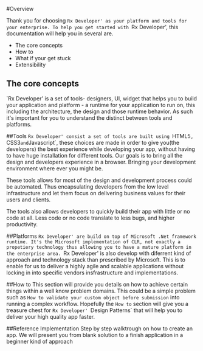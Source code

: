 ﻿#Overview

Thank you for choosing `Rx Developer' as your platform and tools for your enterprise. To help you get started with `Rx Developer', this documentation will help you in several are.

* The core concepts
* How to
* What if your get stuck
* Extensibility

## The core concepts
`Rx Developer' is a set of tools- designers, UI, widget that helps you to build your application and platform - a runtime for your application to run on, this including the architecture, the design and those runtime behavior.
As such it's important for you to understand the distinct between tools and platforms.

##Tools
`Rx Developer' consist a set of tools are built using `HTML5`, `CSS3` and `Javascript`, these choices are made in order to give you(the developers) the best experience while developing your app, without having to have huge installation for different tools. Our goals is to bring all the design and developers experience in a browser. Bringing your development environment where ever you might be.

These tools allows for most of the design and development process could be automated. Thus encapsulating developers from the low level infrastructure and let them focus on delivering business values for their users and clients.

The tools also allows developers to quickly build their app with little or no code at all. Less code or no code translate to less bugs, and higher productivity.

##Platforms
`Rx Developer' are build on top of Microsoft .Net framework runtime. It's the Microsoft implementation of CLR, not exactly a propetiery technology thus allowing you to have a mature platform in the enterprise area. `Rx Developer' is also develop with diferrent kind of approach and technology stack than prescribed by Microsoft. This is to enable for us to deliver a highly agile and scalable applications without locking in into specific vendors insfrastructure and implementations.

##How to
This section will provide you details on how to achieve certain things within a well know problem domains. This could be a simple problem such as `How to validate your custom object before submission` into running a complex workflow. Hopefully the `How to` section will give you a treasure chest for `Rx Developer' `Design Patterns` that will help you to deliver your high quality app faster.

##Reference Implementation
Step by step walktrough on how to create an app. We will present you from blank solution to a finish application in a beginner kind of approach
